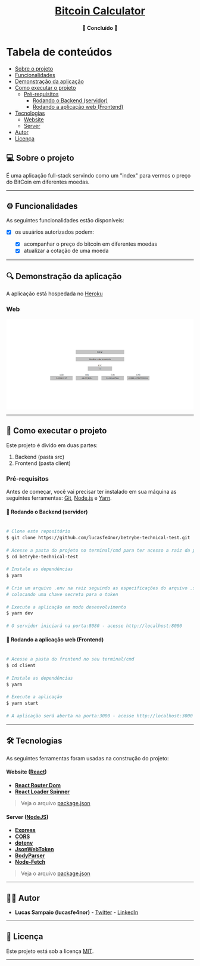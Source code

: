 <h1 align="center">
     <a href="https://be-trybe.herokuapp.com/" alt="link"> Bitcoin Calculator </a>
</h1>

<h4 align="center">
	🚧 Concluído 🚧
</h4>

# Tabela de conteúdos

<!--ts-->

- [Sobre o projeto](#-sobre-o-projeto)
- [Funcionalidades](#%EF%B8%8F-funcionalidades)
- [Demonstração da aplicação](#-demonstração-da-aplicação)
- [Como executar o projeto](#-como-executar-o-projeto)
  - [Pré-requisitos](#pré-requisitos)
    - [Rodando o Backend (servidor)](#user-content--rodando-o-backend-servidor)
    - [Rodando a aplicação web (Frontend)](#user-content--rodando-a-aplicação-web-frontend)
- [Tecnologias](#-tecnologias)
  - [Website](#website--react)
  - [Server](#server--nodejs)
- [Autor](#-autor)
- [Licença](#user-content--licença)

<!--te-->

## 💻 Sobre o projeto

É uma aplicação full-stack servindo como um "index" para vermos o preço do BitCoin em diferentes moedas.

---

## ⚙️ Funcionalidades

As seguintes funcionalidades estão disponíveis:

- [x] os usuários autorizados podem:

  - [x] acompanhar o preço do bitcoin em diferentes moedas
  - [x] atualizar a cotação de uma moeda

---

## 🔍 Demonstração da aplicação

A aplicação está hospedada no [Heroku](https://be-trybe.herokuapp.com)

### Web

<p align="center" style="display: flex; align-items: flex-start; justify-content: center;">
  <img alt="be-trybe" title="be-trybe" src="./github/assets/be-trybe.gif" >
</p>

---

## 🚀 Como executar o projeto

Este projeto é divido em duas partes:

1. Backend (pasta src)
2. Frontend (pasta client)

### Pré-requisitos

Antes de começar, você vai precisar ter instalado em sua máquina as seguintes ferramentas:
[Git](https://git-scm.com), [Node.js](https://nodejs.org/en/) e [Yarn](https://yarnpkg.com/).

#### 🎲 Rodando o Backend (servidor)

```bash

# Clone este repositório
$ git clone https://github.com/lucasfe4nor/betrybe-technical-test.git

# Acesse a pasta do projeto no terminal/cmd para ter acesso a raiz da pasta
$ cd betrybe-technical-test

# Instale as dependências
$ yarn

# Crie um arquivo .env na raiz seguindo as especificações do arquivo .sample-env,
# colocando uma chave secreta para o token

# Execute a aplicação em modo desenvolvimento
$ yarn dev

# O servidor iniciará na porta:8080 - acesse http://localhost:8080

```

#### 🧭 Rodando a aplicação web (Frontend)

```bash

# Acesse a pasta do frontend no seu terminal/cmd
$ cd client

# Instale as dependências
$ yarn

# Execute a aplicação
$ yarn start

# A aplicação será aberta na porta:3000 - acesse http://localhost:3000

```

---

## 🛠 Tecnologias

As seguintes ferramentas foram usadas na construção do projeto:

#### Website ([React](https://reactjs.org/))

- **[React Router Dom](https://github.com/ReactTraining/react-router/tree/master/packages/react-router-dom)**
- **[React Loader Spinner](https://www.npmjs.com/package/react-loader-spinner)**

> Veja o arquivo [package.json](https://github.com/lucasfe4nor/betrybe-technical-test/blob/master/client/package.json)

#### Server ([NodeJS](https://nodejs.org/en/))

- **[Express](https://expressjs.com/)**
- **[CORS](https://expressjs.com/en/resources/middleware/cors.html)**
- **[dotenv](https://github.com/motdotla/dotenv#readme)**
- **[JsonWebToken](https://www.npmjs.com/package/jsonwebtoken)**
- **[BodyParser](https://www.npmjs.com/package/body-parser)**
- **[Node-Fetch](https://www.npmjs.com/package/node-fetch)**

> Veja o arquivo [package.json](https://github.com/lucasfe4nor/betrybe-technical-test/blob/master/package.json)

---

## 👨‍💻 Autor

- **Lucas Sampaio (lucasfe4nor)** - [Twitter](https://twitter.com/lucasfe4nor) - [LinkedIn](https://www.linkedin.com/in/lucasgbsampaio/)

---

## 📝 Licença

Este projeto está sob a licença [MIT](./LICENSE).

---
